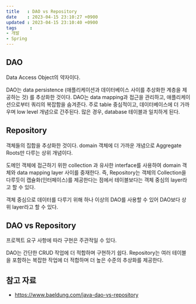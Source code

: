 ```yaml
---
title   : DAO vs Repository
date    : 2023-04-15 23:10:27 +0900
updated : 2023-04-15 23:10:40 +0900
tags     : 
- 개발
- Spring
---
```


## DAO

Data Access Object의 약자이다. 

DAO는 data persistence (애플리케이션과 데이터베이스 사이를 추상화한 계층을 제공하는 것) 를 추상화한 것이다.
DAO는 data mapping과 접근을 관리하고, 애플리케이션으로부터 쿼리의 복잡함을 숨겨준다.
주로 table 중심적이고, 데이터베이스에 더 가까우며 low level 개념으로 간주된다.
많은 경우, database 테이블과 일치하게 된다.

## Repository

객체들의 집합을 추상화한 것이다. 
domain 객체에 더 가까운 개념으로 Aggregate Roots만 다루는 상위 개념이다.

도메인 객체에 접근하기 위한 collection 과 유사한 interface를 사용하여 domain 객체와 
data mapping layer 사이를 중재한다. 
즉, Repository는 객체의 Collection을 다루듯이 캡슐화(인터페이스)를 제공한다는 점에서 테이블보다는 객체 중심의 layer라고 할 수 있다.

객체 중심으로 데이터를 다루기 위해 하나 이상의 DAO를 사용할 수 있어 DAO보다 상위 layer라고 할 수 있다.

## DAO vs Repository

프로젝트 요구 사항에 따라 구현은 주관적일 수 있다.

DAO는 간단한 CRUD 작업에 더 적합하며 구현하기 쉽다.
Repository는 여러 테이블을 포함하는 복잡한 작업에 더 적합하며 더 높은 수준의 추상화를 제공한다.

## 참고 자료

- https://www.baeldung.com/java-dao-vs-repository